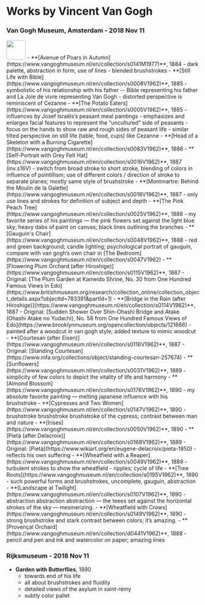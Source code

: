 # Works by Vincent Van Gogh

### Van Gogh Museum, Amsterdam - 2018 Nov 11

<img src="https://www.vangoghmuseum.nl/download/617da610-c84f-4fef-a42b-9c9bcbf0e233.jpg" width="50">
- **[Avenue of Poars in Autumn](https://www.vangoghmuseum.nl/en/collection/s0141M1977)**, 1884
    - dark palette, abstraction in form, use of lines
    - blended brushstrokes
- **[Still Life with Bible](https://www.vangoghmuseum.nl/en/collection/s0008V1962)**, 1885
    - symbolistic of his relationship with his father -- Bible representing his father and La Joie de vivre representing Van Gogh
    - distorted perspective is reminiscent of Cezanne
- **[The Potato Eaters](https://www.vangoghmuseum.nl/en/collection/s0005V1962)**, 1885
    - influences by Josef Israëls’s peasant meal paintings
    - emphasizes and enlarges facial features to represent the “uncultured” side of peasants
    - focus on the hands to show raw and rough sides of peasant life
    - similar tilted perspective on still life (table, food, cups) like Cezanne
- **[Head of a Skeleton with a Burning Cigarette](https://www.vangoghmuseum.nl/en/collection/s0083V1962)**, 1886
- **[Self-Portrait with Grey Felt Hat](https://www.vangoghmuseum.nl/en/collection/s0016V1962)**, 1887 (inv.s16V)
    - switch from broad stroke to short stroke, blending of colors in influence of pointillism; use of different colors / direction of stroke to separate planes; mostly same style of brushstroke
- **[Montmartre: Behind the Moulin de la Galette](https://www.vangoghmuseum.nl/en/collection/s0018V1962)**, 1887
    - only use lines and strokes for definition of subject and depth
- **[The Pink Peach Tree](https://www.vangoghmuseum.nl/en/collection/s0025V1962)**, 1888
    - my favorite series of his paintings — the pink flowers set against the light blue sky; heavy dabs of paint on canvas; black lines outlining the branches
- **[Gauguin's Chair](https://www.vangoghmuseum.nl/en/collection/s0048V1962)**, 1888
    - red and green background; candle lighting; psychological portrait of gauguin, compare with van gogh’s own chair in [The Bedroom](https://www.vangoghmuseum.nl/en/collection/s0047V1962)
- **[Flowering Plum Orchard (after Hiroshige)](https://www.vangoghmuseum.nl/en/collection/s0115V1962)**, 1887
    - Original: [The Plum Garden at Kameido Shrine, No. 30 from One Hundred Famous Views in Edo](https://www.britishmuseum.org/research/collection_online/collection_object_details.aspx?objectId=783391&partId=1)
- **[Bridge in the Rain (after Hiroshige)](https://www.vangoghmuseum.nl/en/collection/s0114V1962)**, 1887
    - Original: [Sudden Shower Over Shin-Ohashi Bridge and Atake (Ohashi Atake no Yudachi), No. 58 from One Hundred Famous Views of Edo](https://www.brooklynmuseum.org/opencollection/objects/121666)
    - painted after a woodcut in van gogh style; added texture to mimic woodcut
- **[Courtesan (after Eisen)](https://www.vangoghmuseum.nl/en/collection/s0116V1962)**, 1887
    - Original: [Standing Courtesan](https://www.mfa.org/collections/object/standing-courtesan-257674)
- **[Sunflowers](https://www.vangoghmuseum.nl/en/collection/s0031V1962)**, 1889
    - simplicity of few colors to depict the vitality of life and harmony
- **[Almond Blossom](https://www.vangoghmuseum.nl/en/collection/s0176V1962)**, 1890
    - my absolute favorite painting — melting japanese influence with his brushstroke
- **[Cypresses and Two Women](https://www.vangoghmuseum.nl/en/collection/s0147V1962)**, 1890        
    - brushstroke brushstroke brushstroke of the cypress; contrast between man and nature
- **[Irises](https://www.vangoghmuseum.nl/en/collection/s0050V1962)**, 1890
- **[Pietà (after Delacroix)](https://www.vangoghmuseum.nl/en/collection/s0168V1962)**, 1889
    - Original: [Pietà](https://www.wikiart.org/en/eugene-delacroix/pieta-1850)
    - reflects his own suffering
- **[Wheatfield with a Reaper](https://www.vangoghmuseum.nl/en/collection/s0049V1962)**, 1889
    - turbulent strokes to show the wheatfield
    - ripples; cycle of life
- **[Tree Roots](https://www.vangoghmuseum.nl/en/collection/s0195V1962)**, 1890
    - such powerful forms and brushstrokes, uncomplete, gauguin, abstraction
- **[Landscape at Twilight](https://www.vangoghmuseum.nl/en/collection/s0107V1962)**, 1890
    - abstraction abstraction abstraction — the teees set against the horizontal strokes of the sky — mesmerizing.  
- **[Wheatfield with Crows](https://www.vangoghmuseum.nl/en/collection/s0149V1962)**, 1890
    - strong brushstroke and stark contrast between colors; it’s amazing.
- **[Provençal Orchard](https://www.vangoghmuseum.nl/en/collection/d0441V1962)**, 1888
    - pencil and pen and ink and watercolor on paper; amazing lines 
    
### Rijksmuseum - 2018 Nov 11

- **Garden with Butterflies**, 1890
	- towards end of his life
	- all about brushstrokes and fluidity
	- detailed views of the asylum in saint-rémy
	- subtly color pallet 
